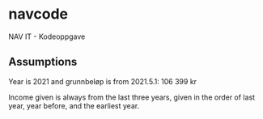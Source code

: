 # navcode

NAV IT - Kodeoppgave


## Assumptions

Year is 2021 and grunnbeløp is from 2021.5.1: 106 399 kr

Income given is always from the last three years, given in the order of last year, year before, and the earliest year.